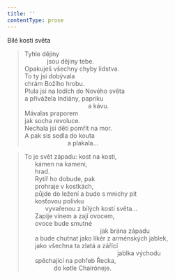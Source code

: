 ```yaml
---
title: ''
contentType: prose
---
```


Bílé kosti světa

> Tyhle dějiny  
>              jsou dějiny tebe.  
> Opakuješ všechny chyby lidstva.  
> To ty jsi dobývala  
> chrám Božího hrobu.  
> Plula jsi na lodích do Nového světa  
> a přivážela Indiány, papriku  
>                                      a kávu.  
> Mávalas praporem  
> jak socha revoluce.  
> Nechala jsi děti pomřít na mor.  
> A pak sis sedla do kouta  
>                          a plakala…

> To je svět západu: kost na kosti,  
>       kámen na kameni,  
>       hrad.  
>       Rytíř ho dobude, pak  
>       prohraje v kostkách,  
>       půjde do ležení a bude s mnichy pít  
>       kosťovou polívku  
>             vyvařenou z bílých kostí světa…  
>       Zapije vínem a zají ovocem,  
>       ovoce bude smutné  
>                                             jak brána západu  
>       a bude chutnat jako likér z arménských jablek,  
>       jako všechna ta zlatá a zářící  
>                                                       jablka východu  
>       spěchající na pohřeb Řecka,  
>                  do kotle Chairóneje.
